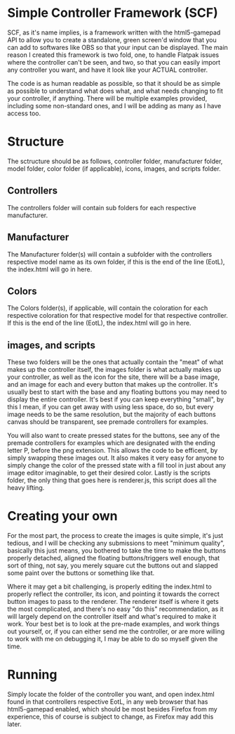 # Simple Controller Framework (SCF)

SCF, as it's name implies, is a framework written with the html5-gamepad API to allow you to create a standalone, green screen'd window that you can add to softwares like OBS so that your input can be displayed. The main reason I created this framework is two fold, one, to handle Flatpak issues where the controller can't be seen, and two, so that you can easily import any controller you want, and have it look like your ACTUAL controller.

The code is as human readable as possible, so that it should be as simple as possible to understand what does what, and what needs changing to fit your controller, if anything. There will be multiple examples provided, including some non-standard ones, and I will be adding as many as I have access too.

# Structure

The sctructure should be as follows, controller folder, manufacturer folder, model folder, color folder (if applicable), icons, images, and scripts folder.

## Controllers

The controllers folder will contain sub folders for each respective manufacturer.

## Manufacturer

The Manufacturer folder(s) will contain a subfolder with the controllers respective model name as its own folder, if this is the end of the line (EotL), the index.html will go in here.

## Colors

The Colors folder(s), if applicable, will contain the coloration for each respective coloration for that respective model for that respective controller. If this is the end of the line (EotL), the index.html will go in here.

## images, and scripts

These two folders will be the ones that actually contain the "meat" of what makes up the controller itself, the images folder is what actually makes up your controller, as well as the icon for the site, there will be a base image, and an image for each and every button that makes up the controller. It's usually best to start with the base and any floating buttons you may need to display the entire controller. It's best if you can keep everything "small", by this I mean, if you can get away with using less space, do so, but every image needs to be the same resolution, but the majority of each buttons canvas should be transparent, see premade controllers for examples.

You will also want to create pressed states for the buttons, see any of the premade controllers for examples which are designated with the ending letter P, before the png extension. This allows the code to be efficent, by simply swapping these images out. It also makes it very easy for anyone to simply change the color of the pressed state with a fill tool in just about any image editor imaginable, to get their desired color. Lastly is the scripts folder, the only thing that goes here is renderer.js, this script does all the heavy lifting.

# Creating your own

For the most part, the process to create the images is quite simple, it's just tedious, and I will be checking any submissions to meet "minimum quality", basically this just means, you bothered to take the time to make the buttons properly detached, aligned the floating buttons/triggers well enough, that sort of thing, not say, you merely square cut the buttons out and slapped some paint over the buttons or something like that.

Where it may get a bit challenging, is properly editing the index.html to properly reflect the controller, its icon, and pointing it towards the correct button images to pass to the renderer. The renderer itself is where it gets the most complicated, and there's no easy "do this" recommendation, as it will largely depend on the controller itself and what's required to make it work. Your best bet is to look at the pre-made examples, and work things out yourself, or, if you can either send me the controller, or are more willing to work with me on debugging it, I may be able to do so myself given the time.

# Running

Simply locate the folder of the controller you want, and open index.html found in that controllers respective EotL, in any web browser that has html5-gamepad enabled, which should be most besides Firefox from my experience, this of course is subject to change, as Firefox may add this later.
